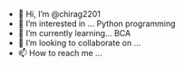 - 👋 Hi, I’m @chirag2201
- 👀 I’m interested in ... Python programming
- 🌱 I’m currently learning... BCA  
- 💞️ I’m looking to collaborate on ... 
- 📫 How to reach me ...

<!---
chirag2201/chirag2201 is a ✨ special ✨ repository because its `README.md` (this file) appears on your GitHub profile.
You can click the Preview link to take a look at your changes.
--->
